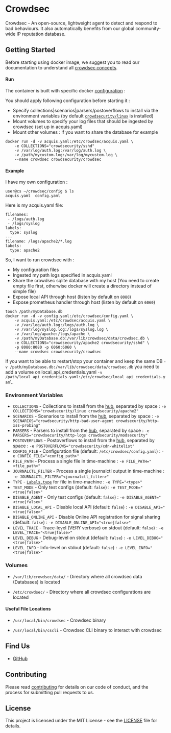 # Crowdsec

Crowdsec - An open-source, lightweight agent to detect and respond to bad behaviours. It also automatically benefits from our global community-wide IP reputation database.

## Getting Started

Before starting using docker image, we suggest you to read our documentation to understand all [crowdsec concepts](https://docs.crowdsec.net/).

#### Run

The container is built with specific docker [configuration](https://github.com/crowdsecurity/crowdsec/blob/master/docker/config.yaml) :

You should apply following configuration before starting it :

* Specify collections|scenarios|parsers/postoverflows to install via the environment variables (by default [`crowdsecurity/linux`](https://hub.crowdsec.net/author/crowdsecurity/collections/linux) is installed)
* Mount volumes to specify your log files that should be ingested by crowdsec (set up in acquis.yaml)
* Mount other volumes : if you want to share the database for example

```shell
docker run -d -v acquis.yaml:/etc/crowdsec/acquis.yaml \
    -e COLLECTIONS="crowdsecurity/sshd"
    -v /var/log/auth.log:/var/log/auth.log \
    -v /path/mycustom.log:/var/log/mycustom.log \
    --name crowdsec crowdsecurity/crowdsec
```

#### Example

I have my own configuration :
```shell
user@cs ~/crowdsec/config $ ls
acquis.yaml  config.yaml
```

Here is my acquis.yaml file:
```shell
filenames:
 - /logs/auth.log
 - /logs/syslog
labels:
  type: syslog
---
filename: /logs/apache2/*.log
labels:
  type: apache2
```

So, I want to run crowdsec with :

* My configuration files
* Ingested my path logs specified in acquis.yaml
* Share the crowdsec sqlite database with my host (You need to create empty file first, otherwise docker will create a directory instead of simple file)
* Expose local API through host (listen by default on `8080`)
* Expose prometheus handler through host (listen by default on `6060`)

```shell
touch /path/myDatabase.db
docker run -d -v config.yaml:/etc/crowdsec/config.yaml \
    -v acquis.yaml:/etc/crowdsec/acquis.yaml \
    -v /var/log/auth.log:/logs/auth.log \
    -v /var/log/syslog.log:/logs/syslog.log \
    -v /var/log/apache:/logs/apache \
    -v /path/myDatabase.db:/var/lib/crowdsec/data/crowdsec.db \
    -e COLLECTIONS="crowdsecurity/apache2 crowdsecurity/sshd" \
    -p 8080:8080 -p 6060:6060 \
    --name crowdsec crowdsecurity/crowdsec
```

If you want to be able to restart/stop your container and keep the same DB `-v /path/myDatabase.db:/var/lib/crowdsec/data/crowdsec.db` you need to add a volume on local_api_credentials.yaml `-v /path/local_api_credentials.yaml:/etc/crowdsec/local_api_credentials.yaml`.

### Environment Variables

* `COLLECTIONS`             - Collections to install from the [hub](https://hub.crowdsec.net/browse/#collections), separated by space : `-e COLLECTIONS="crowdsecurity/linux crowdsecurity/apache2"`
* `SCENARIOS`               - Scenarios to install from the [hub](https://hub.crowdsec.net/browse/#configurations), separated by space : `-e SCENARIOS="crowdsecurity/http-bad-user-agent crowdsecurity/http-xss-probing"`
* `PARSERS`                 - Parsers to install from the [hub](https://hub.crowdsec.net/browse/#configurations), separated by space : `-e PARSERS="crowdsecurity/http-logs crowdsecurity/modsecurity"`
* `POSTOVERFLOWS`           - Postoverflows to install from the [hub](https://hub.crowdsec.net/browse/#configurations), separated by space : `-e POSTOVERFLOWS="crowdsecurity/cdn-whitelist"`
* `CONFIG_FILE`             - Configuration file (default: `/etc/crowdsec/config.yaml`) : `-e CONFIG_FILE="<config_path>"`
* `FILE_PATH`               - Process a single file in time-machine : `-e FILE_PATH="<file_path>"`
* `JOURNALCTL_FILTER`       - Process a single journalctl output in time-machine : `-e JOURNALCTL_FILTER="<journalctl_filter>"`
* `TYPE`                    - [`Labels.type`](https://docs.crowdsec.net/Crowdsec/v1/references/acquisition/) for file in time-machine : `-e TYPE="<type>"`
* `TEST_MODE`               - Only test configs (default: `false`) : `-e TEST_MODE="<true|false>"`
* `DISABLE_AGENT`           - Only test configs (default: `false`) : `-e DISABLE_AGENT="<true|false>"`
* `DISABLE_LOCAL_API`       - Disable local API (default: `false`) : `-e DISABLE_API="<true|false>"`
* `DISABLE_ONLINE_API`      - Disable Online API registration for signal sharing (default: `false`) : `-e DISABLE_ONLINE_API="<true|false>"`
* `LEVEL_TRACE`             - Trace-level (VERY verbose) on stdout (default: `false`) : `-e LEVEL_TRACE="<true|false>"`
* `LEVEL_DEBUG`             - Debug-level on stdout (default: `false`) : `-e LEVEL_DEBUG="<true|false>"`
* `LEVEL_INFO`              - Info-level on stdout (default: `false`) : `-e LEVEL_INFO="<true|false>"`

### Volumes

* `/var/lib/crowdsec/data/` - Directory where all crowdsec data (Databases) is located

* `/etc/crowdsec/` - Directory where all crowdsec configurations are located

#### Useful File Locations

* `/usr/local/bin/crowdsec` - Crowdsec binary
  
* `/usr/local/bin/cscli` - Crowdsec CLI binary to interact with crowdsec

## Find Us

* [GitHub](https://github.com/crowdsecurity/crowdsec)

## Contributing

Please read [contributing](https://docs.crowdsec.net/Crowdsec/v1/contributing/) for details on our code of conduct, and the process for submitting pull requests to us.

## License

This project is licensed under the MIT License - see the [LICENSE](https://github.com/crowdsecurity/crowdsec/blob/master/LICENSE) file for details.
